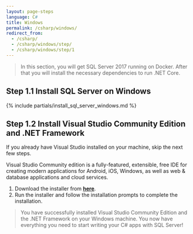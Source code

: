 ```yaml
---
layout: page-steps
language: C#
title: Windows
permalink: /csharp/windows/
redirect_from:
  - /csharp/
  - /csharp/windows/step/
  - /csharp/windows/step/1
---
```


> In this section, you will get SQL Server 2017 running on Docker. After that you will install the necessary dependencies to run .NET Core.

## Step 1.1 Install SQL Server on Windows
{% include partials/install_sql_server_windows.md %}

## Step 1.2 Install Visual Studio Community Edition and .NET Framework
If you already have Visual Studio installed on your machine, skip the next few steps.

Visual Studio Community edition is a fully-featured, extensible, free IDE for creating modern applications for Android, iOS, Windows, as well as web & database applications and cloud services.

1. Download the installer from **[here](https://www.visualstudio.com/thank-you-downloading-visual-studio/?sku=Community&rel=15)**. 
1. Run the installer and follow the installation prompts to complete the installation.

> You have successfully installed Visual Studio Community Edition and the .NET Framework on your Windows machine. You now have everything you need to start writing your C# apps with SQL Server!
